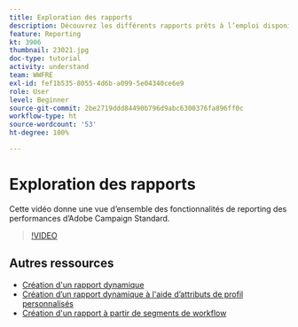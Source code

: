 ```yaml
---
title: Exploration des rapports
description: Découvrez les différents rapports prêts à l’emploi disponibles pour une diffusion email.
feature: Reporting
kt: 3906
thumbnail: 23021.jpg
doc-type: tutorial
activity: understand
team: WWFRE
exl-id: fef1b535-8055-4d6b-a099-5e04340ce6e9
role: User
level: Beginner
source-git-commit: 2be2719ddd84490b796d9abc6300376fa896ff0c
workflow-type: ht
source-wordcount: '53'
ht-degree: 100%

---
```


# Exploration des rapports

Cette vidéo donne une vue d’ensemble des fonctionnalités de reporting des performances d’Adobe Campaign Standard.

>[!VIDEO](https://video.tv.adobe.com/v/23021?quality=12)

## Autres ressources

* [Création d&#39;un rapport dynamique](/help/reporting/creating-a-dynamic-report.md)
* [Création d’un rapport dynamique à l&#39;aide d’attributs de profil personnalisés](/help/reporting/custom-profile-attributes-dynamic-reports.md)
* [Création d&#39;un rapport à partir de segments de workflow](/help/reporting/report-on-workflow-segments.md)
